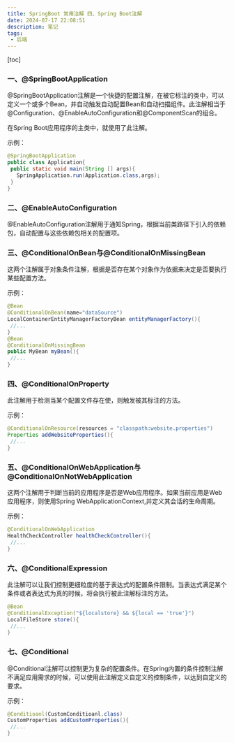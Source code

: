 ```yaml
---
title: SpringBoot 常用注解 四、Spring Boot注解
date: 2024-07-17 22:08:51
description: 笔记
tags:
 - 后端
---
```


[toc]

### 一、@SpringBootApplication

@SpringBootApplication注解是一个快捷的配置注解，在被它标注的类中，可以定义一个或多个Bean，并自动触发自动配置Bean和自动扫描组件。此注解相当于@Configuration、@EnableAutoConfiguration和@ComponentScan的组合。

在Spring Boot应用程序的主类中，就使用了此注解。

示例：

```java
@SpringBootApplication
public class Application{
 public static void main(String [] args){
   SpringApplication.run(Application.class,args);
 }
}
```

### 二、@EnableAutoConfiguration

@EnableAutoConfiguration注解用于通知Spring，根据当前类路径下引入的依赖包，自动配置与这些依赖包相关的配置项。

### 三、@ConditionalOnBean与@ConditionalOnMissingBean

这两个注解属于对象条件注解，根据是否存在某个对象作为依据来决定是否要执行某些配置方法。

示例：

```java
@Bean
@ConditionalOnBean(name="dataSource")
LocalContainerEntityManagerFactoryBean entityManagerFactory(){
 //...
}
@Bean
@ConditionalOnMissingBean
public MyBean myBean(){
 //...
}
```

### 四、@ConditionalOnProperty

此注解用于检测当某个配置文件存在使，则触发被其标注的方法。

示例：

```java
@ConditionalOnResource(resources = "classpath:website.properties")
Properties addWebsiteProperties(){
 //...
}
```

### 五、@ConditionalOnWebApplication与 @ConditionalOnNotWebApplication

这两个注解用于判断当前的应用程序是否是Web应用程序。如果当前应用是Web应用程序，则使用Spring WebApplicationContext,并定义其会话的生命周期。

示例：

```java
@ConditionalOnWebApplication
HealthCheckController healthCheckController(){
 //...
}
```

### 六、@ConditionalExpression

此注解可以让我们控制更细粒度的基于表达式的配置条件限制。当表达式满足某个条件或者表达式为真的时候，将会执行被此注解标注的方法。

```java
@Bean
@ConditionalException("${localstore} && ${local == 'true'}")
LocalFileStore store(){
 //...
}
```

### 七、@Conditional

@Conditional注解可以控制更为复杂的配置条件。在Spring内置的条件控制注解不满足应用需求的时候，可以使用此注解定义自定义的控制条件，以达到自定义的要求。

示例：

```java
@Conditioanl(CustomConditioanl.class)
CustomProperties addCustomProperties(){
 //...
}
```

